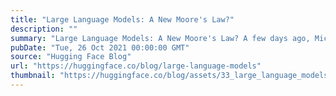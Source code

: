 ```yaml
---
title: "Large Language Models: A New Moore's Law?"
description: ""
summary: "Large Language Models: A New Moore's Law? A few days ago, Microsoft and NVIDIA introduced Megatron-T..."
pubDate: "Tue, 26 Oct 2021 00:00:00 GMT"
source: "Hugging Face Blog"
url: "https://huggingface.co/blog/large-language-models"
thumbnail: "https://huggingface.co/blog/assets/33_large_language_models/01_model_size.jpg"
---
```


